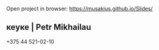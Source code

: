 Open project in browser: https://musakius.github.io/Slides/


кеуке  |  Petr Mikhailau
------------------------------------

+375 44 521-02-10
